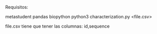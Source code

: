 Requisitos:

metastudent
pandas
biopython
python3 characterization.py <file.csv>

file.csv tiene que tener las columnas:
id,sequence